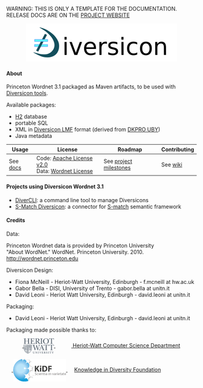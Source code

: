 <p class="josman-to-strip">
WARNING: THIS IS ONLY A TEMPLATE FOR THE DOCUMENTATION. <br/>
RELEASE DOCS ARE ON THE <a href="http://diversicon-kb.eu/manual/diversicon-wordnet-3.1" target="_blank">PROJECT WEBSITE</a>
</p>

<p class="josman-to-strip" align="center">
<img alt="Diversicon" src="docs/img/diversicon-core-writing-100px.png" >
<br/>
</p>


#### About 

Princeton Wordnet 3.1 packaged as Maven artifacts, to be used with [Diversicon tools](http://diversicon-kb.eu/tools#java-libraries).

Available packages:

- <a href="http://www.h2database.com" target="_blank">H2</a> database 
- portable SQL 
- XML in <a href="http://diversicon-kb.eu/manual/diversicon-core/latest/DiversiconLMF.html" target="_blank">Diversicon LMF</a> format (derived from <a href="" target="_blank">DKPRO UBY</a>) 
- Java metadata


|**Usage**|**License**|**Roadmap**|**Contributing**|
|-----------|---------|-----------|----------------|
| See [docs](docs) |Code: [Apache License v2.0](LICENSE.txt) <br/>Data: <a href="WORDNET-LICENSE.txt" target="_blank">Wordnet License</a> | See [project milestones](../../milestones) | See [wiki](../../wiki)|



#### Projects using Diversicon Wordnet 3.1

* [DiverCLI](https://github.com/diversicon-kb/divercli): a command line tool to manage Diversicons
* [S-Match Diversicon](https://github.com/s-match/s-match-uby): a connector for <a href="http://semanticmatching.eu/s-match.html" target="_blank">S-match</a> semantic framework


#### Credits

Data:

Princeton Wordnet data is provided by Princeton University <br/> 
"About WordNet." WordNet. Princeton University. 2010. <a href="http://wordnet.princeton.edu"  target="_blank">http://wordnet.princeton.edu</a>

Diversicon Design:

* Fiona McNeill - Heriot-Watt University, Edinburgh - f.mcneill at hw.ac.uk 
* Gabor Bella - DISI, University of Trento -  gabor.bella at unitn.it
* David Leoni - Heriot Watt University, Edinburgh - david.leoni at unitn.it

Packaging:  

* David Leoni - Heriot Watt University, Edinburgh - david.leoni at unitn.it

Packaging made possible thanks to:

&emsp;&emsp;&emsp;<a href="https://www.hw.ac.uk/schools/mathematical-computer-sciences/departments/computer-science.htm" target="_blank"> <img src="docs/img/hw.png" width="80px" style="vertical-align:middle;"> </a> &emsp;&emsp;&emsp;<a href="https://www.hw.ac.uk/schools/mathematical-computer-sciences/departments/computer-science.htm" target="_blank"> Heriot-Watt Computer Science Department </a>  

&emsp;<a href="http://kidf.eu" target="_blank"> <img style="vertical-align:middle;" width="140px" src="docs/img/kidf-scientia.png"> </a> &emsp; <a href="http://kidf.eu" target="_blank"> Knowledge in Diversity Foundation </a> <br/>
